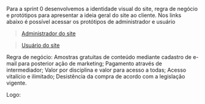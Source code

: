 
Para a sprint 0 desenvolvemos a identidade visual do site, regra de negócio e protótipos para apresentar a ideia geral do site ao cliente. 
Nos links abaixo é possível acessar os protótipos de administrador e usuário

> [Administrador do site](https://www.figma.com/proto/0vJ4fIZwk8dtKYKwsZpGIp/GRUPO-III---FATEC?node-id=65%3A1274&scaling=min-zoom)
  
> [Usuário do site](https://www.figma.com/proto/0vJ4fIZwk8dtKYKwsZpGIp/GRUPO-III---FATEC?node-id=160%3A2242&scaling=min-zoom)


Regra de negócio:
Amostras gratuitas de conteúdo mediante cadastro de e-mail para posterior ação de marketing;
Pagamento através de intermediador;
Valor por disciplina e valor para acesso a todas;
Acesso vitalício e ilimitado;
Desistência da compra de acordo com a legislação vigente.

Logo:


